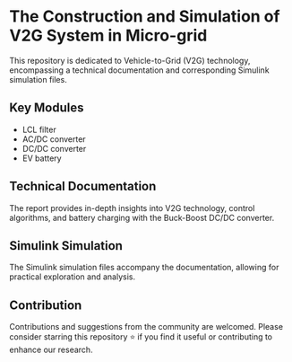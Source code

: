 # The Construction and Simulation of V2G System in Micro-grid

This repository is dedicated to Vehicle-to-Grid (V2G) technology, encompassing a technical documentation and corresponding Simulink simulation files.

## Key Modules

- LCL filter
- AC/DC converter
- DC/DC converter
- EV battery

## Technical Documentation

The report provides in-depth insights into V2G technology, control algorithms, and battery charging with the Buck-Boost DC/DC converter.

## Simulink Simulation

The Simulink simulation files accompany the documentation, allowing for practical exploration and analysis.

## Contribution

Contributions and suggestions from the community are welcomed. Please consider starring this repository ⭐️ if you find it useful or contributing to enhance our research.
